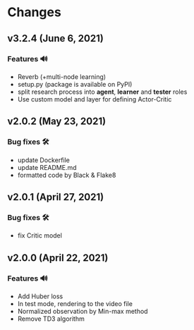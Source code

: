 # Changes

## v3.2.4 (June 6, 2021)
### Features 🔊
- Reverb (+multi-node learning)
- setup.py (package is available on PyPI)
- split research process into **agent**, **learner** and **tester** roles
- Use custom model and layer for defining Actor-Critic

## v2.0.2 (May 23, 2021)
### Bug fixes 🛠️
- update Dockerfile
- update README.md
- formatted code by Black & Flake8

## v2.0.1 (April 27, 2021)
### Bug fixes 🛠️
- fix Critic model

## v2.0.0 (April 22, 2021)
### Features 🔊
- Add Huber loss
- In test mode, rendering to the video file
- Normalized observation by Min-max method
- Remove TD3 algorithm
